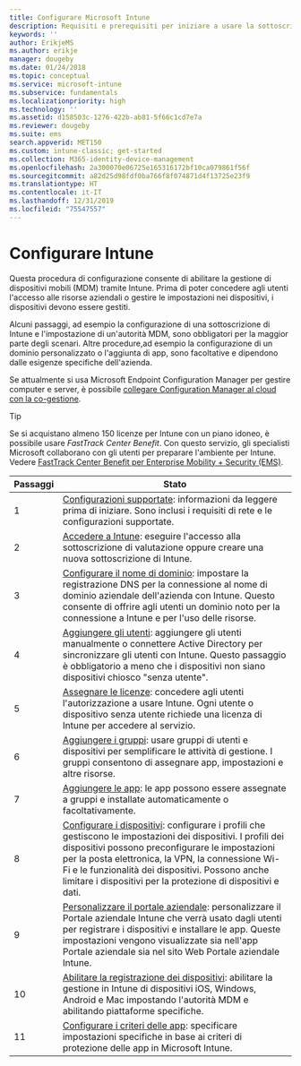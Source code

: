 ```yaml
---
title: Configurare Microsoft Intune
description: Requisiti e prerequisiti per iniziare a usare la sottoscrizione di Intune
keywords: ''
author: ErikjeMS
ms.author: erikje
manager: dougeby
ms.date: 01/24/2018
ms.topic: conceptual
ms.service: microsoft-intune
ms.subservice: fundamentals
ms.localizationpriority: high
ms.technology: ''
ms.assetid: d158503c-1276-422b-ab81-5f66c1cd7e7a
ms.reviewer: dougeby
ms.suite: ems
search.appverid: MET150
ms.custom: intune-classic; get-started
ms.collection: M365-identity-device-management
ms.openlocfilehash: 2a300070e06725e165316172bf10ca079861f56f
ms.sourcegitcommit: a82d25d98fdf0ba766f8f074871d4f13725e23f9
ms.translationtype: HT
ms.contentlocale: it-IT
ms.lasthandoff: 12/31/2019
ms.locfileid: "75547557"
---
```

# <a name="set-up-intune"></a>Configurare Intune

Questa procedura di configurazione consente di abilitare la gestione di dispositivi mobili (MDM) tramite Intune. Prima di poter concedere agli utenti l'accesso alle risorse aziendali o gestire le impostazioni nei dispositivi, i dispositivi devono essere gestiti.

Alcuni passaggi, ad esempio la configurazione di una sottoscrizione di Intune e l'impostazione di un'autorità MDM, sono obbligatori per la maggior parte degli scenari. Altre procedure,ad esempio la configurazione di un dominio personalizzato o l'aggiunta di app, sono facoltative e dipendono dalle esigenze specifiche dell'azienda.

Se attualmente si usa Microsoft Endpoint Configuration Manager per gestire computer e server, è possibile [collegare Configuration Manager al cloud con la co-gestione](https://docs.microsoft.com/configmgr/comanage/overview).

>[!TIP]
>Se si acquistano almeno 150 licenze per Intune con un piano idoneo, è possibile usare *FastTrack Center Benefit*. Con questo servizio, gli specialisti Microsoft collaborano con gli utenti per preparare l'ambiente per Intune. Vedere [FastTrack Center Benefit per Enterprise Mobility + Security (EMS)](https://docs.microsoft.com/enterprise-mobility-security/Solutions/enterprise-mobility-fasttrack-program).



| Passaggi |                                                                                                                       Stato                                                                                                                       |
|-------|----------------------------------------------------------------------------------------------------------------------------------------------------------------------------------------------------------------------------------------------------|
|   1   |                                        [Configurazioni supportate](supported-devices-browsers.md): informazioni da leggere prima di iniziare. Sono inclusi i requisiti di rete e le configurazioni supportate.                                         |
|   2   |                                                                 [Accedere a Intune](account-sign-up.md): eseguire l'accesso alla sottoscrizione di valutazione oppure creare una nuova sottoscrizione di Intune.                                                                  |
|   3   |                [Configurare il nome di dominio](custom-domain-name-configure.md): impostare la registrazione DNS per la connessione al nome di dominio aziendale dell'azienda con Intune. Questo consente di offrire agli utenti un dominio noto per la connessione a Intune e per l'uso delle risorse.                |
|   4   |                                   [Aggiungere gli utenti](users-add.md): aggiungere gli utenti manualmente o connettere Active Directory per sincronizzare gli utenti con Intune. Questo passaggio è obbligatorio a meno che i dispositivi non siano dispositivi chiosco "senza utente".                                    |
|   5   |                                            [Assegnare le licenze](../licenses-assign.md): concedere agli utenti l'autorizzazione a usare Intune. Ogni utente o dispositivo senza utente richiede una licenza di Intune per accedere al servizio.                                             |
|   6   |                                               [Aggiungere i gruppi](../groups-add.md): usare gruppi di utenti e dispositivi per semplificare le attività di gestione. I gruppi consentono di assegnare app, impostazioni e altre risorse.                                                |
|   7   |                                                                        [Aggiungere le app](../apps/apps-add.md): le app possono essere assegnate a gruppi e installate automaticamente o facoltativamente.                                                                         |
|   8   | [Configurare i dispositivi](../configuration/device-profiles.md): configurare i profili che gestiscono le impostazioni dei dispositivi. I profili dei dispositivi possono preconfigurare le impostazioni per la posta elettronica, la VPN, la connessione Wi-Fi e le funzionalità dei dispositivi. Possono anche limitare i dispositivi per la protezione di dispositivi e dati. |
|   9   |       [Personalizzare il portale aziendale](../apps/company-portal-app.md): personalizzare il Portale aziendale Intune che verrà usato dagli utenti per registrare i dispositivi e installare le app. Queste impostazioni vengono visualizzate sia nell'app Portale aziendale sia nel sito Web Portale aziendale Intune.       |
|  10   |                                [Abilitare la registrazione dei dispositivi](mdm-authority-set.md): abilitare la gestione in Intune di dispositivi iOS, Windows, Android e Mac impostando l'autorità MDM e abilitando piattaforme specifiche.                                 |
|  11   |                                                        [Configurare i criteri delle app](../apps/app-protection-policy.md): specificare impostazioni specifiche in base ai criteri di protezione delle app in Microsoft Intune.                                                         |

